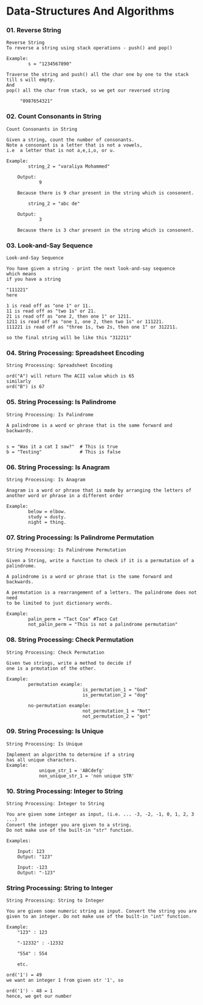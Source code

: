 # Data-Structures And Algorithms


### 01. Reverse String

    Reverse String
    To reverse a string using stack operations - push() and pop()

    Example:
            s = "1234567890"
    
    Traverse the string and push() all the char one by one to the stack till s will empty.
    And
    pop() all the char from stack, so we get our reversed string

         "0987654321"
    
### 02. Count Consonants in String

    Count Consonants in String

    Given a string, count the number of consonants.
    Note a consonant is a letter that is not a vowels,
    i.e  a letter that is not a,e,i,o, or u.

    Example:
            string_2 = "varaliya Mohammed"
        
        Output:
                9
        
        Because there is 9 char present in the string which is consonent.

            string_2 = "abc de"

        Output:
                3

        Because there is 3 char present in the string which is consonent.

### 03. Look-and-Say Sequence

    Look-and-Say Sequence

    You have given a string - print the next look-and-say sequence
    which means
    if you have a string

    "111221"
    here

    1 is read off as "one 1" or 11.
    11 is read off as "two 1s" or 21.
    21 is read off as "one 2, then one 1" or 1211.
    1211 is read off as "one 1, one 2, then two 1s" or 111221.
    111221 is read off as "three 1s, two 2s, then one 1" or 312211.

    so the final string will be like this "312211"

### 04. String Processing: Spreadsheet Encoding

    String Processing: Spreadsheet Encoding

    ord("A") will return The ACII value which is 65
    similarly
    ord("B") is 67

### 05. String Processing: Is Palindrome

    String Processing: Is Palindrome

    A palindrome is a word or phrase that is the same forward and backwards.


    s = "Was it a cat I saw?"  # This is true
    b = "Testing"              # This is false
 
### 06. String Processing: Is Anagram

    String Processing: Is Anagram

    Anagram is a word or phrase that is made by arranging the letters of another word or phrase in a different order

    Example:
            below = elbow.
            study = dusty.
            night = thing.

### 07. String Processing: Is Palindrome Permutation

    String Processing: Is Palindrome Permutation

    Given a String, write a function to check if it is a permutation of a palindrome.

    A palindrome is a word or phrase that is the same forward and backwards.

    A permutation is a rearrangement of a letters. The palindrome does not need
    to be limited to just dictionary words.

    Example:
            palin_perm = "Tact Coa" #Taco Cat
            not_palin_perm = "This is not a palindrome permutation"

### 08. String Processing: Check Permutation

    String Processing: Check Permutation

    Given two strings, write a method to decide if 
    one is a prmutation of the other.

    Example:
            permutation example:
                                is_permutation_1 = "God"
                                is_permutation_2 = "dog"

            no-permutation example:
                                not_permutation_1 = "Not"
                                not_permutation_2 = "got"

### 09. String Processing: Is Unique

    String Processing: Is Unique

    Implement an algorithm to determine if a string 
    has all unique characters.
    Example:    
                unique_str_1 = 'ABCdefg'
                non_unique_str_1 = 'non unique STR'

### 10. String Processing: Integer to String

    String Processing: Integer to String

    You are given some integer as input, (i.e. ... -3, -2, -1, 0, 1, 2, 3 ...)
    Convert the integer you are given to a string. 
    Do not make use of the built-in "str" function.

    Examples:

        Input: 123
        Output: "123"

        Input: -123
        Output: "-123"

### String Processing: String to Integer

    String Processing: String to Integer

    You are given some numeric string as input. Convert the string you are
    given to an integer. Do not make use of the built-in "int" function.

    Example:
        "123" : 123

        "-12332" : -12332
        
        "554" : 554
        
        etc.

    ord('1') = 49
    we want an integer 1 from given str '1', so

    ord('1') - 48 = 1
    hence, we get our number



